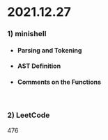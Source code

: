 # 2021.12.27
### 1) minishell
* #### Parsing and Tokening
* #### AST Definition
* #### Comments on the Functions

<br/>

### 2) LeetCode
476
